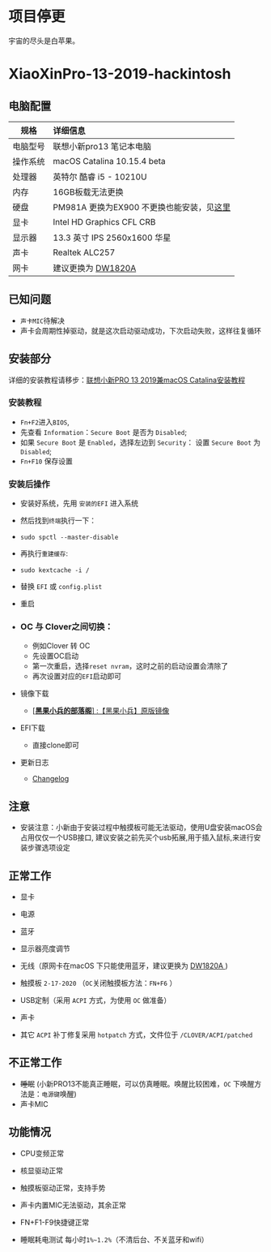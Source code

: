 # 项目停更

宇宙的尽头是白苹果。

# XiaoXinPro-13-2019-hackintosh

## 电脑配置

| 规格     | 详细信息                                                     |
| -------- | :----------------------------------------------------------- |
| 电脑型号 | 联想小新pro13 笔记本电脑                                     |
| 操作系统 | macOS Catalina 10.15.4 beta                                  |
| 处理器   | 英特尔 酷睿 i5 - 10210U                                      |
| 内存     | 16GB板载无法更换                                             |
| 硬盘     | PM981A 更换为EX900 不更换也能安装，见[这里](https://github.com/phenixcxz/xiaoXinPro-i5-PM981) |
| 显卡     | Intel HD Graphics CFL CRB                                    |
| 显示器   | 13.3 英寸 IPS 2560x1600 华星                                 |
| 声卡     | Realtek ALC257                                               |
| 网卡     | 建议更换为 [DW1820A](https://blog.daliansky.net/DW1820A_BCM94350ZAE-driver-inserts-the-correct-posture.html) |

## 已知问题

- `声卡MIC`待解决
- 声卡会周期性掉驱动，就是这次启动驱动成功，下次启动失败，这样往复循环

## 安装部分

详细的安装教程请移步：[联想小新PRO 13 2019兼macOS Catalina安装教程](https://blog.daliansky.net/Lenovo-Xiaoxin-PRO-13-2019-and-macOS-Catalina-Installation-Tutorial.html)

### 安装教程

- `Fn+F2`进入`BIOS`,
- 先查看 `Information`：`Secure Boot` 是否为 `Disabled`;
- 如果 `Secure Boot` 是 `Enabled`，选择左边到 `Security`： 设置 `Secure Boot` 为 `Disabled`;
- `Fn+F10` 保存设置

### 安装后操作

- 安装好系统，先用 `安装的EFI` 进入系统
- 然后找到`终端`执行一下：
- `sudo spctl --master-disable`
- 再执行`重建缓存`:
- `sudo kextcache -i /`
- 替换 `EFI` 或 `config.plist`
- 重启

- ### OC 与 Clover之间切换：

  - 例如Clover 转 OC
  - 先设置OC启动
  - 第一次重启，选择`reset nvram`，这时之前的启动设置会清除了
  - 再次设置对应的`EFI`启动即可

- 镜像下载

  - [[**黑果小兵的部落阁**\] :【黑果小兵】原版镜像](https://blog.daliansky.net/categories/下载/镜像/)

- EFI下载

  - 直接clone即可

- 更新日志

  - [Changelog](Changelog.md)

## 注意

- 安装注意：小新由于安装过程中触摸板可能无法驱动，使用U盘安装macOS会占用仅仅一个USB接口, 建议安装之前先买个usb拓展,用于插入鼠标,来进行安装步骤选项设定

## 正常工作

- 显卡

- 电源

- 蓝牙

- 显示器亮度调节

- 无线（原网卡在macOS 下只能使用蓝牙，建议更换为 [DW1820A ](https://blog.daliansky.net/DW1820A_BCM94350ZAE-driver-inserts-the-correct-posture.html))

- 触摸板 `2-17-2020` （`OC`关闭触摸板方法：`FN+F6` ）

- USB定制（采用 `ACPI` 方式，为使用 `OC` 做准备）

- 声卡

- 其它 `ACPI` 补丁修复采用 `hotpatch` 方式，文件位于 `/CLOVER/ACPI/patched`

## 不正常工作

- ~~睡眠~~ (小新PRO13不能真正睡眠，可以仿真睡眠。唤醒比较困难，`OC` 下唤醒方法是：`电源键`唤醒)
- 声卡MIC

## 功能情况

- CPU变频正常

- 核显驱动正常

- 触摸板驱动正常，支持手势

- 声卡内置MIC无法驱动，其余正常

- FN+F1-F9快捷键正常

- 睡眠耗电测试 每小时`1%~1.2%`（不清后台、不关蓝牙和wifi）

  
